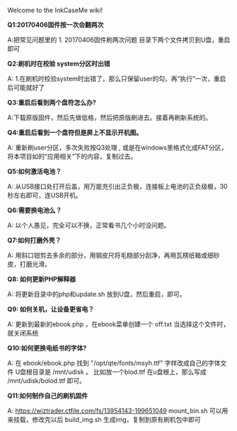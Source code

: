 Welcome to the InkCaseMe wiki!

**Q1:20170406固件按一次会翻两次**

A:把常见问题里的 1. 20170406固件刷两次问题 目录下两个文件拷贝到U盘，重启即可


**Q2:刷机时在校验 system分区时出错**

A: 1.在刷机时校验system时出错了，那么只保留user的勾，再“执行”一次，重启后可能就好了

**Q3:重启后看到两个盘符怎么办?**

A:下载原版固件，然后先做低格，然后把原版刷进去。接着再刷新系统的。

**Q4:重启后看到一个盘符但是屏上不显示开机图。**

A: 重新刷user分区，多次失败按Q3处理 , 或是在windows里格式化成FAT分区，将本项目如的“应用相关”下的内容，复制过去。


**Q5:如何激活电池？**

A: 从USB接口处打开后盖，用万能充引出正负极，连接板上电池的正负级极，30秒左右即可，连USB开机。

**Q6:需要换电池么？**

A: 以个人愚见，完全可以不换，正常看书几个小时没问题。

**Q7:如何打磨外壳？**

A: 用斜口钳剪去多余的部分，用钢皮尺将毛糙部分刮净，再用瓦楞纸箱或细砂皮，打磨光滑。

**Q8: 如何更新PHP解释器**

A: 将更新目录中的php和update.sh 放到U盘，然后重启，即可。

**Q9: 如何关机，让设备更省电？**

A: 更新到最新的ebook.php ，在ebook菜单创建一个 off.txt 当选择这个文件时，就关闭系统


**Q10:如何更换电纸书的字体?**

A: 在 ebook/ebook.php  找到 "/opt/qte/fonts/msyh.ttf"  字样改成自己的字体文件
    U盘根目录是  /mnt/udisk 。 比如放一个blod.ttf 在u盘根上，那么写成  /mnt/udisk/bolod.ttf 即可。


**Q11:如何制作自己的刷机固件**

A: https://wiztrader.ctfile.com/fs/13954143-199651049  mount_bin.sh 可以用来挂载，修改完以后 build_img.sh 生成img，复制到原有刷机包中即可